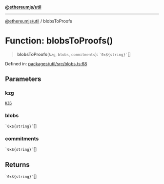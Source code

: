 [**@ethereumjs/util**](../README.md)

***

[@ethereumjs/util](../README.md) / blobsToProofs

# Function: blobsToProofs()

> **blobsToProofs**(`kzg`, `blobs`, `commitments`): `` `0x${string}` ``[]

Defined in: [packages/util/src/blobs.ts:68](https://github.com/Dargon789/ethereumjs-monorepo/blob/master/packages/util/src/blobs.ts#L68)

## Parameters

### kzg

[`KZG`](../interfaces/KZG.md)

### blobs

`` `0x${string}` ``[]

### commitments

`` `0x${string}` ``[]

## Returns

`` `0x${string}` ``[]
